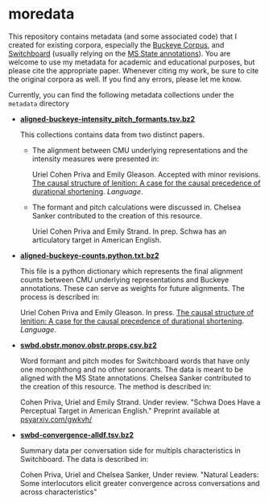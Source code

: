# moredata

This repository contains metadata (and some associated code) that I created for existing corpora, especially the [Buckeye Corpus](https://buckeyecorpus.osu.edu/), and [Switchboard](https://catalog.ldc.upenn.edu/LDC97S62) (usually relying on the [MS State annotations](https://www.isip.piconepress.com/projects/switchboard/)). You are welcome to use my metadata for academic and educational purposes, but please cite the appropriate paper. Whenever citing my work, be sure to cite the original corpora as well. If you find any errors, please let me know. 

Currently, you can find the following metadata collections under the `metadata` directory

* [**aligned-buckeye-intensity_pitch_formants.tsv.bz2**](https://github.com/ucpresearch/moredata/blob/master/metadata/aligned-buckeye-intensity_pitch_formants.tsv.bz2)

    This collections contains data from two distinct papers. 
	
	- The alignment between CMU underlying representations and the intensity measures were presented in:
	
	    Uriel Cohen Priva and Emily Gleason. Accepted with minor revisions. [The causal structure of lenition: A case for the causal precedence of durational
shortening](http://urielcpublic.s3.amazonaws.com/CohenPriva_Gleason-Lenition-Submitted.pdf). *Language*.

	- The formant and pitch calculations were discussed in. Chelsea Sanker contributed to the creation of this resource. 
	
	    Uriel Cohen Priva and Emily Strand. In prep. Schwa has an articulatory target in American English.

* [**aligned-buckeye-counts.python.txt.bz2**](https://github.com/ucpresearch/moredata/blob/master/metadata/aligned-buckeye-counts.python.txt.bz2)

	This file is a python dictionary which represents the final alignment counts between CMU underlying representations and Buckeye annotations. These can serve as weights for future alignments. The process is described in:
	
    Uriel Cohen Priva and Emily Gleason. In press. [The causal structure of lenition: A case for the causal precedence of durational
shortening](http://urielcpublic.s3.amazonaws.com/CohenPriva_Gleason-Lenition-Submitted.pdf). *Language*.

	
* [**swbd.obstr.monov.obstr.props.csv.bz2**](https://github.com/ucpresearch/moredata/blob/master/metadata/swbd.obstr.monov.obstr.props.csv.bz2)

    Word formant and pitch modes for Switchboard words that have only one monophthong and no other sonorants. The data is meant to be aligned with the MS State annotations. Chelsea Sanker contributed to the creation of this resource. The method is described in:
	
	Cohen Priva, Uriel and Emily Strand. Under review. "Schwa Does Have a Perceptual Target in American English." Preprint available at [psyarxiv.com/gwkvh/](https://psyarxiv.com/gwkvh/)

* [**swbd-convergence-alldf.tsv.bz2**](https://github.com/ucpresearch/moredata/blob/master/metadata/swbd-convergence-alldf.tsv.bz2)

    Summary data per conversation side for multipls characteristics in Switchboard. The data is described in:
	
	Cohen Priva, Uriel and Chelsea Sanker, Under review. "Natural Leaders: Some interlocutors elicit greater convergence across conversations and across characteristics"
